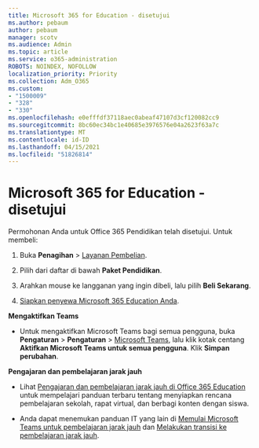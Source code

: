 ```yaml
---
title: Microsoft 365 for Education - disetujui
ms.author: pebaum
author: pebaum
manager: scotv
ms.audience: Admin
ms.topic: article
ms.service: o365-administration
ROBOTS: NOINDEX, NOFOLLOW
localization_priority: Priority
ms.collection: Adm_O365
ms.custom:
- "1500009"
- "328"
- "330"
ms.openlocfilehash: e0efffdf37118aec0abeaf47107d3cf120082cc9
ms.sourcegitcommit: 8bc60ec34bc1e40685e3976576e04a2623f63a7c
ms.translationtype: MT
ms.contentlocale: id-ID
ms.lasthandoff: 04/15/2021
ms.locfileid: "51826814"
---
```

# <a name="microsoft-365-for-education---approved"></a>Microsoft 365 for Education - disetujui

Permohonan Anda untuk Office 365 Pendidikan telah disetujui.  Untuk membeli:

1. Buka **Penagihan** > [Layanan Pembelian](https://portal.office.com/AdminPortal/Home#/catalog).

2. Pilih dari daftar di bawah **Paket Pendidikan**.

3. Arahkan mouse ke langganan yang ingin dibeli, lalu pilih **Beli Sekarang**.

4. [Siapkan penyewa Microsoft 365 Education Anda](https://docs.microsoft.com/microsoft-365/education/deploy/create-your-office-365-tenant).

**Mengaktifkan Teams**

- Untuk mengaktifkan Microsoft Teams bagi semua pengguna, buka **Pengaturan** > **Pengaturan** > [Microsoft Teams](https://admin.microsoft.com/Adminportal/Home#/SettingsMultiPivot/:/Settings/L1/SkypeTeams), lalu klik kotak centang **Aktifkan Microsoft Teams untuk semua pengguna**. Klik **Simpan perubahan**.

**Pengajaran dan pembelajaran jarak jauh**

- Lihat [Pengajaran dan pembelajaran jarak jauh di Office 365 Education](https://support.office.com/article/remote-teaching-and-learning-in-office-365-education-f651ccae-7b65-478b-8366-51bb884025c4) untuk mempelajari panduan terbaru tentang menyiapkan rencana pembelajaran sekolah, rapat virtual, dan berbagi konten dengan siswa.

- Anda dapat menemukan panduan IT yang lain di [Memulai Microsoft Teams untuk pembelajaran jarak jauh](https://docs.microsoft.com/MicrosoftTeams/remote-learning-edu) dan [Melakukan transisi ke pembelajaran jarak jauh](https://www.microsoft.com/education/remote-learning).
